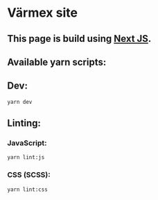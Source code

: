 # Värmex site
## This page is build using [Next JS](https://nextjs.org/).

## Available yarn scripts:

## Dev:
```
yarn dev
```

## Linting:
### JavaScript:
```
yarn lint:js
```

### CSS (SCSS):
```
yarn lint:css
```